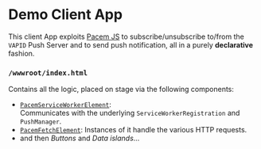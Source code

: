 ﻿# Demo Client App
This client App exploits [Pacem JS](https://js.pacem.it) to subscribe/unsubscribe
to/from the `VAPID` Push Server and to send push notification, all in a purely **declarative** fashion.

### `/wwwroot/index.html`
Contains all the logic, placed on stage via the following components:

- [`PacemServiceWorkerElement`](https://js.pacem.it/basic/serviceworker-proxy):  
Communicates with the underlying `ServiceWorkerRegistration` and `PushManager`.
- [`PacemFetchElement`](https://js.pacem.it/basic/fetch):
Instances of it handle the various HTTP requests.
- and then _Buttons_ and _Data islands_...